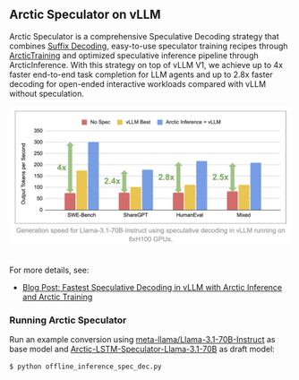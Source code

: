 ## Arctic Speculator on vLLM

Arctic Speculator is a comprehensive Speculative Decoding strategy that combines [Suffix Decoding](https://arxiv.org/pdf/2411.04975), easy-to-use speculator training recipes through [ArcticTraining](https://github.com/snowflakedb/ArcticTraining/tree/main) and optimized speculative inference pipeline through ArcticInference. With this strategy on top of vLLM V1, we achieve up to 4x faster end-to-end task completion for LLM agents and up to 2.8x faster decoding for open-ended interactive workloads compared with vLLM without speculation.

<img src="Arctic Speculator Benchmarking.png" alt="" width="900">

\
For more details, see:
- [Blog Post: Fastest Speculative Decoding in vLLM with Arctic Inference and Arctic Training](https://www.snowflake.com/en/engineering-blog/fast-speculative-decoding-vllm-arctic/)

### Running Arctic Speculator

Run an example conversion using [meta-llama/Llama-3.1-70B-Instruct](https://huggingface.co/meta-llama/Llama-3.1-70B-Instruct) as base model and [Arctic-LSTM-Speculator-Llama-3.1-70B]() as draft model:
```console
$ python offline_inference_spec_dec.py